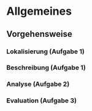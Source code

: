 # Allgemeines

## Vorgehensweise

### Lokalisierung (Aufgabe 1)

### Beschreibung (Aufgabe 1)

### Analyse (Aufgabe 2)

### Evaluation (Aufgabe 3)
<!--stackedit_data:
eyJoaXN0b3J5IjpbLTgyNDMwNjI0MV19
-->